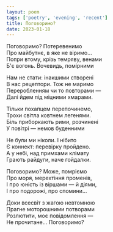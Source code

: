 ```yaml
---
layout: poem
tags: ['poetry', 'evening', 'recent']
title: Поговоримо?
date: 2023-01-18
---
```


Поговоримо? Потеревенимо<br>
Про майбутнє, в яке не віримо...<br>
Попри втому, крізь темряву, венами<br>
Б'є вогонь. Вочевидь, помірними<br>

Нам не стати: інакшими створені<br>
В нас рецептори. Тож не маримо<br>
Переробленням чи то повторами —<br>
Далі йдем під міцними хмарами.<br>

Тільки похапцем перепочинемо,<br>
Трохи світла ковтнем легенями.<br>
Біль приборкають рими, розчинені<br>
У повітрі — немов буденними<br>

Не були ми ніколи. І нібито<br>
Є коннект: перевірку пройдено.<br>
А у небі, над примхами клімату<br>
Грають райдуги, наче гойдалки.<br>

Поговоримо? Може, помріємо<br>
Про моря, мерехтіння променів,<br>
І про юність із віршами — й діями,<br>
І про подорожі, про спомини...<br>

Доки всесвіт з жагою невтомною<br>
Прагне моторошними потворами<br>
Розлютити, моє повідомлення —<br>
Не прочитане... Поговоримо?
